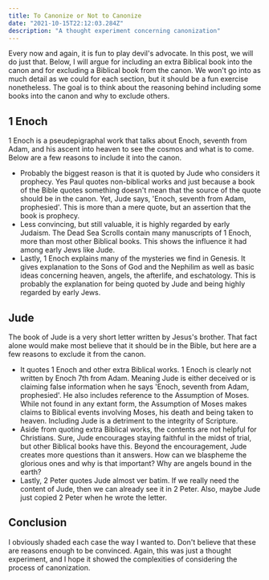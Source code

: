 ```yaml
---
title: To Canonize or Not to Canonize
date: "2021-10-15T22:12:03.284Z"
description: "A thought experiment concerning canonization"
---
```


Every now and again, it is fun to play devil's advocate. In this post, we will do just that. Below, I will argue for including an extra Biblical book into the canon and for excluding a Biblical book from the canon. We won't go into as much detail as we could for each section, but it should be a fun exercise nonetheless. The goal is to think about the reasoning behind including some books into the canon and why to exclude others.

## 1 Enoch

1 Enoch is a pseudepigraphal work that talks about Enoch, seventh from Adam, and his ascent into heaven to see the cosmos and what is to come. Below are a few reasons to include it into the canon.

- Probably the biggest reason is that it is quoted by Jude who considers it prophecy. Yes Paul quotes non-biblical works and just because a book of the Bible quotes something doesn't mean that the source of the quote should be in the canon. Yet, Jude says, 'Enoch, seventh from Adam, prophesied'. This is more than a mere quote, but an assertion that the book is prophecy.
- Less convincing, but still valuable, it is highly regarded by early Judaism. The Dead Sea Scrolls contain many manuscripts of 1 Enoch, more than most other Biblical books. This shows the influence it had among early Jews like Jude.
- Lastly, 1 Enoch explains many of the mysteries we find in Genesis. It gives explanation to the Sons of God and the Nephilim as well as basic ideas concerning heaven, angels, the afterlife, and eschatology. This is probably the explanation for being quoted by Jude and being highly regarded by early Jews.

## Jude

The book of Jude is a very short letter written by Jesus's brother. That fact alone would make most believe that it should be in the Bible, but here are a few reasons to exclude it from the canon.

- It quotes 1 Enoch and other extra Biblical works. 1 Enoch is clearly not written by Enoch 7th from Adam. Meaning Jude is either deceived or is claiming false information when he says 'Enoch, seventh from Adam, prophesied'. He also includes reference to the Assumption of Moses. While not found in any extant form, the Assumption of Moses makes claims to Biblical events involving Moses, his death and being taken to heaven. Including Jude is a detriment to the integrity of Scripture.
- Aside from quoting extra Biblical works, the contents are not helpful for Christians. Sure, Jude encourages staying faithful in the midst of trial, but other Biblical books have this. Beyond the encouragement, Jude creates more questions than it answers. How can we blaspheme the glorious ones and why is that important? Why are angels bound in the earth?
- Lastly, 2 Peter quotes Jude almost ver batim. If we really need the content of Jude, then we can already see it in 2 Peter. Also, maybe Jude just copied 2 Peter when he wrote the letter.

## Conclusion

I obviously shaded each case the way I wanted to. Don't believe that these are reasons enough to be convinced. Again, this was just a thought experiment, and I hope it showed the complexities of considering the process of canonization.
